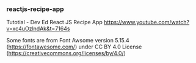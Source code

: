 ### reactjs-recipe-app

Tutotial - Dev Ed React JS Recipe App https://www.youtube.com/watch?v=xc4uOzlndAk&t=7164s

Some fonts are from Font Awsome version 5.15.4 (https://fontawesome.com/) under CC BY 4.0 License (https://creativecommons.org/licenses/by/4.0/)

